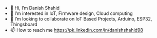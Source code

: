 - 👋 Hi, I’m Danish Shahid
- 👀 I’m interested in IoT, Firmware design, Cloud computing
- 💞️ I’m looking to collaborate on IoT Based Projects, Arduino, ESP32, Thingsboard
- 📫 How to reach me https://pk.linkedin.com/in/danishshahid98

<!---
daniq350/daniq350 is a ✨ special ✨ repository because its `README.md` (this file) appears on your GitHub profile.
You can click the Preview link to take a look at your changes.
--->
